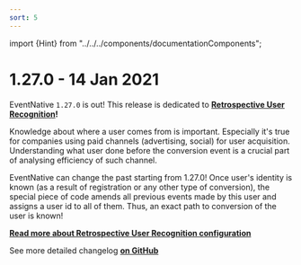 ```yaml
---
sort: 5
---
```


import {Hint} from "../../../components/documentationComponents";

# 1.27.0 - 14 Jan 2021

EventNative `1.27.0` is out! This release is dedicated to [**Retrospective User Recognition**](/docs/other-features/retrospective-user-recognition)**!**

Knowledge about where a user comes from is important. Especially it's true for companies using paid channels (advertising, social) for user acquisition. Understanding what user done before the conversion event is a crucial part of analysing efficiency of such channel.

EventNative can change the past starting from 1.27.0! Once user's identity is known (as a result of registration or any other type of conversion), the special piece of code amends all previous events made by this user and assigns a user id to all of them. Thus, an exact path to conversion of the user is known!

[**Read more about Retrospective User Recognition configuration**](/docs/other-features/retrospective-user-recognition)

<Hint>
    See more detailed changelog <a href="https://github.com/jitsucom/eventnative/releases"><b>on GitHub</b></a>
</Hint>